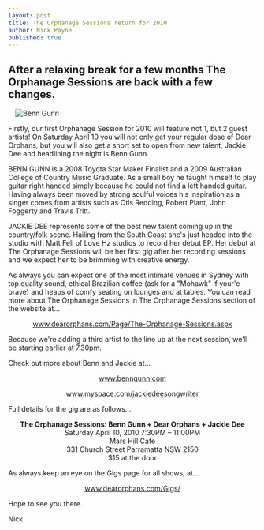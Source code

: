 ```yaml
---
layout: post
title: The Orphanage Sessions return for 2010
author: Nick Payne
published: true
---
```



## After a relaxing break for a few months The Orphanage Sessions are back with a few changes. 

<div class="right" style="margin: 0 0 1em 1em;"><img src="{{ site.baseurl }}/images/2010/3/Benn-Gunn-small.jpeg" alt="Benn Gunn" /></div>

Firstly, our first Orphanage Session for 2010 will feature not 1, but 2 guest artists! On Saturday April 10 you will not only get your regular dose of Dear Orphans, but you will also get a short set to open from new talent, Jackie Dee and headlining the night is Benn Gunn.

BENN GUNN is a 2008 Toyota Star Maker Finalist and a 2009 Australian College of Country Music Graduate. As a small boy he taught himself to play guitar right handed simply because he could not find a left handed guitar. Having always been moved by strong soulful voices his inspiration as a singer comes from artists such as Otis Redding, Robert Plant, John Foggerty and Travis Tritt.

<p>JACKIE DEE represents some of the best new talent coming up in the country/folk scene. Hailing from the South Coast she's just headed into the studio with Matt Fell of Love Hz studios to record her debut EP. Her debut at The Orphanage Sessions will be her first gig after her recording sessions and we expect her to be brimming with creative energy.</p>
<p>As always you can expect one of the most intimate venues in Sydney with top quality sound, ethical Brazilian coffee (ask for a "Mohawk" if your'e brave) and heaps of comfy seating on lounges and at tables. You can read more about The Orphanage Sessions in The Orphanage Sessions section of the website at...</p>
<p style="text-align: center;"><a href="/Page/The-Orphanage-Sessions.aspx">www.dearorphans.com/Page/The-Orphanage-Sessions.aspx</a></p>
<p style="text-align: left;">Because we're adding a third artist to the line up at the next session, we'll be starting earlier at 7.30pm.</p>
<p style="text-align: left;">Check out more about Benn and Jackie at...</p>
<p style="text-align: center;"><a href="http://www.benngunn.com.au/" target="_blank">www.benngunn.com</a></p>
<p style="text-align: center;"><a href="http://www.myspace.com/jackiedeesongwriter" target="_blank">www.myspace.com/jackiedeesongwriter</a></p>
<p style="text-align: left;">Full details for the gig are as follows...</p>
<p style="text-align: center;"><strong>The Orphanage Sessions: Benn Gunn + Dear Orphans + Jackie Dee</strong><br /> Saturday April 10, 2010 7:30PM &ndash; 11:00PM<br /> Mars Hill Cafe<br />331 Church Street Parramatta NSW 2150<br />$15 at the door</p>
<p>As always keep an eye on the Gigs page for all shows, at...</p>
<p style="text-align: center;"><a href="{{ site.baseurl }}/Gigs/">www.dearorphans.com/Gigs/</a></p>
<p style="text-align: left;">Hope to see you there.</p>
<p style="text-align: left;">Nick</p>
